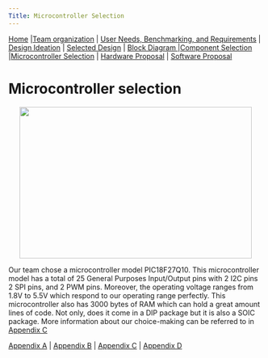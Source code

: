 ```yaml
---
Title: Microcontroller Selection
---
```

[Home](/index.md) |[Team organization](/Team_organization.md) | [User Needs, Benchmarking, and Requirements](/User_Needs_Benchmarking_Requirements.md) | [Design Ideation](/Design_Ideation.md) | [Selected Design](/Selected_Design.md) |
[Block Diagram ](/Block_Diagram_of_the_product.md) |[Component Selection](/Component_Selection.md) |[Microcontroller Selection](/Microcontroller_Selection.md) | [Hardware Proposal](/Hardware_Proposal.md) | [Software Proposal](/Software_Proposal.md)

# Microcontroller selection 

<p align="center">
  <img width="460" height="300" src="https://github.com/EGR314-Spring2024-Team303/EGR314-Spring2024-Team303.github.io/assets/156623314/94d57fad-7db7-48d8-bee1-767435524f0d">
</p>

  Our team chose a microcontroller model PIC18F27Q10. This microcontroller model has a total of 25 General Purposes Input/Output pins with 2 I2C pins 2 SPI pins, and 2 PWM pins. Moreover, the operating voltage ranges from 1.8V to 5.5V
  which respond to our operating range perfectly. This microcontroller also has 3000 bytes of RAM which can hold a great amount lines of code. Not only, does it come in a DIP package but it is also a SOIC package.
  More information about our choice-making can be referred to in [Appendix C](Appendix_C.md)

[Appendix A](/Appendix_A.md) | [Appendix B](/Appendix_B.md) | [Appendix C](/Appendix_C.md) | [Appendix D](/Appendix_D.md)
